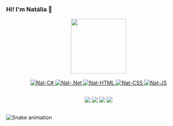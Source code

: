 ### Hi! I'm Natália 👋

<div align="center">
  <a href="https://github.com/natspindola">
  <img height="150em" src="https://github-readme-stats.vercel.app/api/top-langs/?username=natspindola&layout=compact&langs_count=7&theme=dracula"/>
</div>
 
<div align="center" height="40" width="60"><br>
  <img alt="Nat-C#" src="https://img.shields.io/badge/C%23-239120?style=for-the-badge&logo=c-sharp&logoColor=white">
  <img alt="Nat-.Net" src="https://img.shields.io/badge/.NET-5C2D91?style=for-the-badge&logo=.net&logoColor=white">
  <img alt="Nat-HTML" src="https://img.shields.io/badge/HTML5-E34F26?style=for-the-badge&logo=html5&logoColor=white">
  <img alt="Nat-CSS" src="https://img.shields.io/badge/CSS3-1572B6?style=for-the-badge&logo=css3&logoColor=white">
  <img alt="Nat-JS" src="https://img.shields.io/badge/JavaScript-F7DF1E?style=for-the-badge&logo=javascript&logoColor=black">
</div>
  

  ##
  
<div align="center">
  <a href="https://www.linkedin.com/in/nataliaspindola/" target="_blank"><img src="https://img.shields.io/badge/LinkedIn-0077B5?style=for-the-badge&logo=linkedin&logoColor=white" target="_blank"></a>
  <a href="https://www.instagram.com/nat.spindola/" target="_blank"><img src="https://img.shields.io/badge/Instagram-E4405F?style=for-the-badge&logo=instagram&logoColor=white" target="_blank"></a>
  <a href="https://www.facebook.com/natyspindola" target="_blank"><img src="https://img.shields.io/badge/Facebook-1877F2?style=for-the-badge&logo=facebook&logoColor=white" target="_blank"></a>
  <a href="mailto:natspindola@hotmail.com" target="_blank"><img src="https://img.shields.io/badge/Gmail-D14836?style=for-the-badge&logo=gmail&logoColor=white" target="_blank"></a>
</div>
  
  ##
  
![Snake animation](https://github.com/natspindola/natspindola/blob/output/github-contribution-grid-snake.svg)
